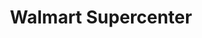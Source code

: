 ---
title: "Walmart Supercenter"
url: /colonial-heights-city/walmart-supercenter/
shop: supermarket
---